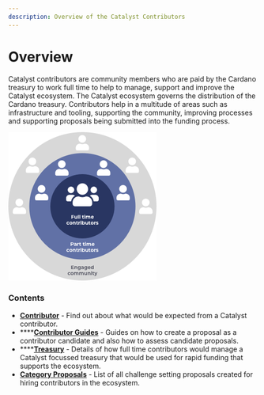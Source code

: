 ```yaml
---
description: Overview of the Catalyst Contributors
---
```


# Overview

Catalyst contributors are community members who are paid by the Cardano treasury to work full time to help to manage, support and improve the Catalyst ecosystem. The Catalyst ecosystem governs the distribution of the Cardano treasury. Contributors help in a multitude of areas such as infrastructure and tooling, supporting the community, improving processes and supporting proposals being submitted into the funding process.



![](.gitbook/assets/contributors-league-small.png)

### Contents

* [**Contributor**](broken-reference) - Find out about what would be expected from a Catalyst contributor.
* ****[**Contributor Guides**](broken-reference) - Guides on how to create a proposal as a contributor candidate and also how to assess candidate proposals.
* ****[**Treasury**](broken-reference) - Details of how full time contributors would manage a Catalyst focussed treasury that would be used for rapid funding that supports the ecosystem.
* [**Category Proposals**](broken-reference) - List of all challenge setting proposals created for hiring contributors in the ecosystem.&#x20;
